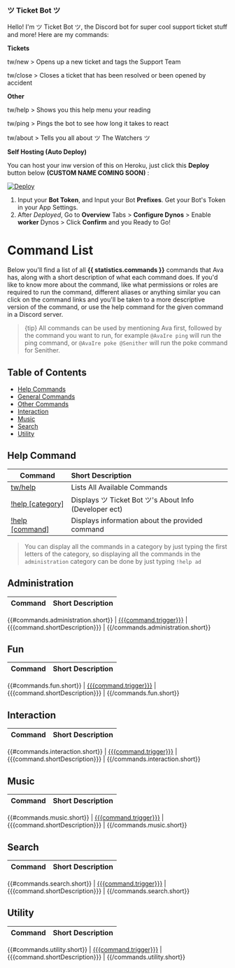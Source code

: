 ### ツ Ticket Bot ツ
Hello! I'm ツ Ticket Bot ツ, the Discord bot for super cool support ticket stuff and more! 
Here are my commands:

**Tickets**

tw/new > Opens up a new ticket and tags the Support Team

tw/close > Closes a ticket that has been resolved or been opened by accident


**Other**

tw/help > Shows you this help menu your reading

tw/ping > Pings the bot to see how long it takes to react

tw/about > Tells you all about ツ The Watchers ツ

**Self Hosting (Auto Deploy)**

You can host your inw version of this on Heroku, just click this **Deploy** button below **(CUSTOM NAME COMING SOON)** :


<a href="https://heroku.com/deploy?template=https://github.com/GrimDesignsFiveM/The-Watchers-Ticket-Bot">
  <img src="https://www.herokucdn.com/deploy/button.svg" alt="Deploy">
</a>


1. Input your **Bot Token**, and Input your Bot **Prefixes**. Get your Bot's Token in your App Settings.
2. After *Deployed*, Go to **Overview** Tabs >  **Configure Dynos** > Enable **worker** Dynos > Click **Confirm**
and you Ready to Go!


# Command List

Below you'll find a list of all **{{ statistics.commands }}** commands that Ava has, along with a short description of what each command does. If you'd like to know more about the command, like what permissions or roles are required to run the command, different aliases or anything similar you can click on the command links and you'll be taken to a more descriptive version of the command, or use the help command for the given command in a Discord server.

> {tip} All commands can be used by mentioning Ava first, followed by the command you want to run, for example `@AvaIre ping` will run the ping command, or `@AvaIre poke @Senither` will run the poke command for Senither.

## Table of Contents

- [Help Commands](#help)
- [General Commands](#administration)
- [Other Commands](#fun)
- [Interaction](#interaction)
- [Music](#music)
- [Search](#search)
- [Utility](#utility)

<a name="help"></a>
## Help Command

| Command           | Short Description      |
| ----------------- |:---------------------- |
| [tw/help](/docs/{{version}}/commands#HelpCommand)  | Lists All Available Commands  |
| [!help [category]](/docs/{{version}}/commands#HelpCommand)  | Displays ツ Ticket Bot ツ's About Info (Developer ect)  |
| [!help [command]](/docs/{{version}}/commands#HelpCommand)  | Displays information about the provided command  |

> You can display all the commands in a category by just typing the first letters of the category, so displaying all the commands in the `administration` category can be done by just typing `!help ad`

<a name="administration"></a>
## Administration

| Command | Short Description |
| ------- |:----------------- |
{{#commands.administration.short}}
| [{{{command.trigger}}}](/docs/{{version}}/commands#{{commandName}}) | {{{command.shortDescription}}} |
{{/commands.administration.short}}

<a name="fun"></a>
## Fun

| Command | Short Description |
| ------- |:----------------- |
{{#commands.fun.short}}
| [{{{command.trigger}}}](/docs/{{version}}/commands#{{commandName}}) | {{{command.shortDescription}}} |
{{/commands.fun.short}}

<a name="interaction"></a>
## Interaction

| Command | Short Description |
| ------- |:----------------- |
{{#commands.interaction.short}}
| [{{{command.trigger}}}](/docs/{{version}}/commands#{{commandName}}) | {{{command.shortDescription}}} |
{{/commands.interaction.short}}

<a name="music"></a>
## Music

| Command | Short Description |
| ------- |:----------------- |
{{#commands.music.short}}
| [{{{command.trigger}}}](/docs/{{version}}/commands#{{commandName}}) | {{{command.shortDescription}}} |
{{/commands.music.short}}

<a name="search"></a>
## Search

| Command | Short Description |
| ------- |:----------------- |
{{#commands.search.short}}
| [{{{command.trigger}}}](/docs/{{version}}/commands#{{commandName}}) | {{{command.shortDescription}}} |
{{/commands.search.short}}

<a name="utility"></a>
## Utility

| Command | Short Description |
| ------- |:----------------- |
{{#commands.utility.short}}
| [{{{command.trigger}}}](/docs/{{version}}/commands#{{commandName}}) | {{{command.shortDescription}}} |
{{/commands.utility.short}}
